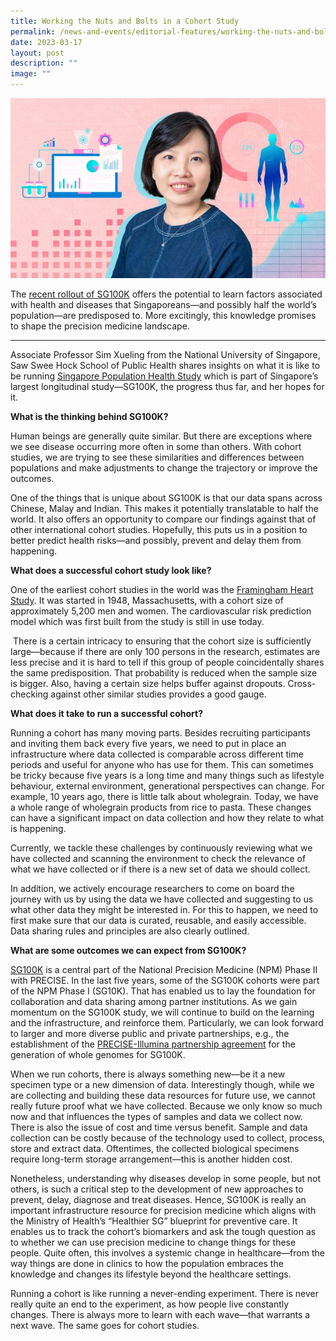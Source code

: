 ```yaml
---
title: Working the Nuts and Bolts in a Cohort Study
permalink: /news-and-events/editorial-features/working-the-nuts-and-bolts-in-a-cohort-study/
date: 2023-03-17
layout: post
description: ""
image: ""
---
```

![](/images/Resources/Editorial%20Features/2023/precise-feature-xueling_1400x800_2-768x439.jpg)

The [recent rollout of SG100K](https://www.ntu.edu.sg/medicine/news-events/news/detail/minister-for-health-launches-sg100k-and-enrols-in-study) offers the potential to learn factors associated with health and diseases that Singaporeans—and possibly half the world’s population—are predisposed to. More excitingly, this knowledge promises to shape the precision medicine landscape.

* * *

Associate Professor Sim Xueling from the National University of Singapore, Saw Swee Hock School of Public Health shares insights on what it is like to be running [Singapore Population Health Study](https://blog.nus.edu.sg/sphs/) which is part of Singapore’s largest longitudinal study—SG100K, the progress thus far, and her hopes for it.

**What is the thinking behind SG100K?**

Human beings are generally quite similar. But there are exceptions where we see disease occurring more often in some than others. With cohort studies, we are trying to see these similarities and differences between populations and make adjustments to change the trajectory or improve the outcomes.

One of the things that is unique about SG100K is that our data spans across Chinese, Malay and Indian. This makes it potentially translatable to half the world. It also offers an opportunity to compare our findings against that of other international cohort studies. Hopefully, this puts us in a position to better predict health risks—and possibly, prevent and delay them from happening.

**What does a successful cohort study look like?**

One of the earliest cohort studies in the world was the [Framingham Heart Study](https://www.framinghamheartstudy.org/participants/). It was started in 1948, Massachusetts, with a cohort size of approximately 5,200 men and women. The cardiovascular risk prediction model which was first built from the study is still in use today.

 There is a certain intricacy to ensuring that the cohort size is sufficiently large—because if there are only 100 persons in the research, estimates are less precise and it is hard to tell if this group of people coincidentally shares the same predisposition. That probability is reduced when the sample size is bigger. Also, having a certain size helps buffer against dropouts. Cross-checking against other similar studies provides a good gauge.

**What does it take to run a successful cohort?**

Running a cohort has many moving parts. Besides recruiting participants and inviting them back every five years, we need to put in place an infrastructure where data collected is comparable across different time periods and useful for anyone who has use for them. This can sometimes be tricky because five years is a long time and many things such as lifestyle behaviour, external environment, generational perspectives can change. For example, 10 years ago, there is little talk about wholegrain. Today, we have a whole range of wholegrain products from rice to pasta. These changes can have a significant impact on data collection and how they relate to what is happening.

Currently, we tackle these challenges by continuously reviewing what we have collected and scanning the environment to check the relevance of what we have collected or if there is a new set of data we should collect.

In addition, we actively encourage researchers to come on board the journey with us by using the data we have collected and suggesting to us what other data they might be interested in. For this to happen, we need to first make sure that our data is curated, reusable, and easily accessible. Data sharing rules and principles are also clearly outlined.

**What are some outcomes we can expect from SG100K?**

[SG100K](https://www.framinghamheartstudy.org/participants/) is a central part of the National Precision Medicine (NPM) Phase II with PRECISE. In the last five years, some of the SG100K cohorts were part of the NPM Phase I (SG10K). That has enabled us to lay the foundation for collaboration and data sharing among partner institutions. As we gain momentum on the SG100K study, we will continue to build on the learning and the infrastructure, and reinforce them. Particularly, we can look forward to larger and more diverse public and private partnerships, e.g., the establishment of the [PRECISE-Illumina partnership agreement](/news-and-events/press-releases/precise-illumina-partnership-agreement/) for the generation of whole genomes for SG100K.

When we run cohorts, there is always something new—be it a new specimen type or a new dimension of data. Interestingly though, while we are collecting and building these data resources for future use, we cannot really future proof what we have collected. Because we only know so much now and that influences the types of samples and data we collect now. There is also the issue of cost and time versus benefit. Sample and data collection can be costly because of the technology used to collect, process, store and extract data. Oftentimes, the collected biological specimens require long-term storage arrangement—this is another hidden cost.

Nonetheless, understanding why diseases develop in some people, but not others, is such a critical step to the development of new approaches to prevent, delay, diagnose and treat diseases. Hence, SG100K is really an important infrastructure resource for precision medicine which aligns with the Ministry of Health’s “Healthier SG” blueprint for preventive care. It enables us to track the cohort’s biomarkers and ask the tough question as to whether we can use precision medicine to change things for these people. Quite often, this involves a systemic change in healthcare—from the way things are done in clinics to how the population embraces the knowledge and changes its lifestyle beyond the healthcare settings.

Running a cohort is like running a never-ending experiment. There is never really quite an end to the experiment, as how people live constantly changes. There is always more to learn with each wave—that warrants a next wave. The same goes for cohort studies.